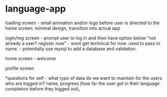 # language-app

loading screen
    - small animation and/or logo before user is directed to the home screen. minimal design, transition into actual app

login/reg screen
    - prompt user to log in and then have option below "not already a user? register now"
    - wont get technical for now. used to pass in name.
    - potentially use mysql to add a database and validation.

home screen
    - welcome


profile screen


*questions for self
    - what type of data do we want to maintain for the users who are logged in? name, progress (how far the user got in their language completion before they logged out), 